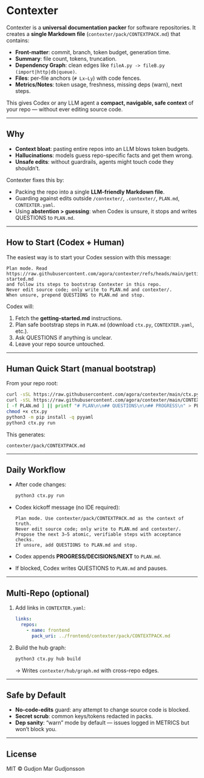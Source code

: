 # Contexter

Contexter is a **universal documentation packer** for software repositories.
It creates a **single Markdown file** (`contexter/pack/CONTEXTPACK.md`) that contains:

* **Front-matter**: commit, branch, token budget, generation time.
* **Summary**: file count, tokens, truncation.
* **Dependency Graph**: clean edges like `fileA.py -> fileB.py (import|http|db|queue)`.
* **Files**: per-file anchors (`# Lx–Ly`) with code fences.
* **Metrics/Notes**: token usage, freshness, missing deps (warn), next steps.

This gives Codex or any LLM agent a **compact, navigable, safe context** of your repo — without ever editing source code.

---

## Why

* **Context bloat**: pasting entire repos into an LLM blows token budgets.
* **Hallucinations**: models guess repo-specific facts and get them wrong.
* **Unsafe edits**: without guardrails, agents might touch code they shouldn’t.

Contexter fixes this by:

* Packing the repo into a single **LLM-friendly Markdown file**.
* Guarding against edits outside `/contexter/`, `.contexter/`, `PLAN.md`, `CONTEXTER.yaml`.
* Using **abstention > guessing**: when Codex is unsure, it stops and writes QUESTIONS to `PLAN.md`.

---

## How to Start (Codex + Human)

The easiest way is to start your Codex session with this message:

```
Plan mode. Read https://raw.githubusercontent.com/agora/contexter/refs/heads/main/getting-started.md 
and follow its steps to bootstrap Contexter in this repo. 
Never edit source code; only write to PLAN.md and contexter/. 
When unsure, prepend QUESTIONS to PLAN.md and stop.
```

Codex will:

1. Fetch the **getting-started.md** instructions.
2. Plan safe bootstrap steps in `PLAN.md` (download `ctx.py`, `CONTEXTER.yaml`, etc.).
3. Ask QUESTIONS if anything is unclear.
4. Leave your repo source untouched.

---

## Human Quick Start (manual bootstrap)

From your repo root:

```bash
curl -sSL https://raw.githubusercontent.com/agora/contexter/main/ctx.py -o ctx.py
curl -sSL https://raw.githubusercontent.com/agora/contexter/main/CONTEXTER.yaml -o CONTEXTER.yaml
[ -f PLAN.md ] || printf "# PLAN\n\n## QUESTIONS\n\n## PROGRESS\n" > PLAN.md
chmod +x ctx.py
python3 -m pip install -q pyyaml
python3 ctx.py run
```

This generates:

```
contexter/pack/CONTEXTPACK.md
```

---

## Daily Workflow

* After code changes:

  ```bash
  python3 ctx.py run
  ```

* Codex kickoff message (no IDE required):

  ```
  Plan mode. Use contexter/pack/CONTEXTPACK.md as the context of truth.
  Never edit source code; only write to PLAN.md and contexter/.
  Propose the next 3–5 atomic, verifiable steps with acceptance checks.
  If unsure, add QUESTIONS to PLAN.md and stop.
  ```

* Codex appends **PROGRESS/DECISIONS/NEXT** to `PLAN.md`.

* If blocked, Codex writes QUESTIONS to `PLAN.md` and pauses.

---

## Multi-Repo (optional)

1. Add links in `CONTEXTER.yaml`:

   ```yaml
   links:
     repos:
       - name: frontend
         pack_uri: ../frontend/contexter/pack/CONTEXTPACK.md
   ```
2. Build the hub graph:

   ```bash
   python3 ctx.py hub build
   ```

   → Writes `contexter/hub/graph.md` with cross-repo edges.

---

## Safe by Default

* **No-code-edits** guard: any attempt to change source code is blocked.
* **Secret scrub**: common keys/tokens redacted in packs.
* **Dep sanity**: “warn” mode by default — issues logged in METRICS but won’t block you.

---

## License

MIT © Gudjon Mar Gudjonsson
